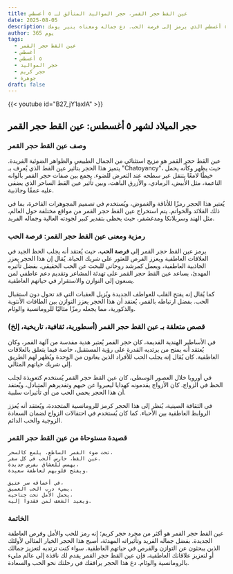 ```yaml
---
title: عين القط حجر القمر، حجر المواليد المتألق لـ ٥ أغسطس
date: 2025-08-05
description: اشعر بأهمية عين القط حجر القمر، حجر المواليد لـ ٥ أغسطس الذي يرمز إلى فرصة الحب. دع جماله ومعناه ينير يومك.
author: 365 يوم
tags:
  - عين القط حجر القمر
  - أغسطس
  - ٥ أغسطس
  - حجر المواليد
  - حجر كريم
  - جوهرة
draft: false
---
```


{{< youtube id="B27_jY1axIA" >}}

## حجر الميلاد لشهر ٥ أغسطس: عين القط حجر القمر

### وصف عين القط حجر القمر

عين القط حجر القمر هو مزيج استثنائي من الجمال الطبيعي والظواهر الضوئية الفريدة. يتميز هذا الحجر بتأثير عين القط الذي يُعرف بـ "Chatoyancy"، حيث يظهر وكأنه يحمل خيطًا لامعًا يتنقل عبر سطحه عند التعرض للضوء. يجمع بين صفات حجر القمر بألوانه الناعمة، مثل الأبيض، الرمادي، والأزرق الباهت، وبين تأثير عين القط الساحر الذي يضفي عليه عمقًا وجاذبية.

يُعتبر هذا الحجر رمزًا للأناقة والغموض، ويُستخدم في تصميم المجوهرات الفاخرة، بما في ذلك القلائد والخواتم. يتم استخراج عين القط حجر القمر من مواقع مختلفة حول العالم، مثل الهند وسريلانكا ومدغشقر، حيث يحظى بتقدير كبير لجودته العالية وجماله الفريد.

### رمزية ومعنى عين القط حجر القمر: فرصة الحب

يرمز عين القط حجر القمر إلى **فرصة الحب**، حيث يُعتقد أنه يجلب الحظ الجيد في العلاقات العاطفية ويعزز الفرص للعثور على شريك الحياة. يُقال إن هذا الحجر يعزز الجاذبية العاطفية، ويعمل كمرشد روحاني للبحث عن الحب الحقيقي. بفضل تأثيره المهدئ، يساعد عين القط حجر القمر على تهدئة المشاعر وتقديم دعم عاطفي لمن يسعون إلى التوازن والاستقرار في حياتهم العاطفية.

كما يُقال إنه يفتح القلب للعواطف الجديدة ويُزيل العقبات التي قد تحول دون استقبال الحب. بفضل ارتباطه بالقمر، يُعتقد أن هذا الحجر يعزز التوازن بين الطاقات الأنثوية والذكورية، مما يجعله رمزًا مثاليًا للرومانسية والوئام.

### قصص متعلقة بـ عين القط حجر القمر (أسطورية، ثقافية، تاريخية، إلخ)

في الأساطير الهندية القديمة، كان حجر القمر يُعتبر هدية مقدسة من آلهة القمر، وكان يُعتقد أنه يمنح من يرتديه القدرة على رؤية المستقبل، خاصة فيما يتعلق بالعلاقات العاطفية. كان يُقال إنه يجلب الحب للأفراد الذين يعانون من الوحدة ويُظهر لهم الطريق إلى شريك حياتهم المثالي.

في أوروبا خلال العصور الوسطى، كان عين القط حجر القمر يُستخدم كتعويذة لجلب الحظ في الزواج. كان الأزواج يقدمونه كهدايا ليعبروا عن حبهم وتقديرهم المتبادل، ويُعتقد أن هذا الحجر يحمي الحب من أي تأثيرات سلبية.

في الثقافة الصينية، يُنظر إلى هذا الحجر كرمز للرومانسية المتجددة، ويُعتقد أنه يُعزز الروابط العاطفية بين الأحباء. كما كان يُستخدم في احتفالات الزواج لضمان السعادة الزوجية والحب الدائم.

### قصيدة مستوحاة من عين القط حجر القمر

```
تحت ضوء القمر الساطع، يلمع كالسحر،  
عين القط، حارس الحب في كل سفر.  
يهمس للعشاق بفرص جديدة،  
ويفتح قلوبهم لعاطفة سعيدة.

في أعماقه سر عتيق،  
يضيء درب الحب العميق.  
يحمل الأمل تحت جناحيه،  
ويعيد الشغف لمن فقدوا إليه.
```

### الخاتمة

عين القط حجر القمر هو أكثر من مجرد حجر كريم؛ إنه رمز للحب والأمل وفرص العاطفة الجديدة. بفضل جماله الفريد وتأثيراته المهدئة، أصبح هذا الحجر الخيار المثالي لأولئك الذين يبحثون عن التوازن والفرص في حياتهم العاطفية. سواء كنت ترتديه لتعزيز جمالك أو لتعزيز علاقاتك العاطفية، فإن عين القط حجر القمر يقدم لك نافذة إلى عالم مليء بالرومانسية والوئام. دع هذا الحجر يرافقك في رحلتك نحو الحب والسعادة.